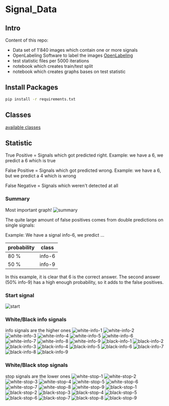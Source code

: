 # Signal_Data


## Intro
Content of this repo:
- Data set of 1'840 images which contain one or more signals
- OpenLabeling Software to label the images [OpenLabeling](https://github.com/Cartucho/OpenLabeling)
- test statistic files per 5000 iterations
- notebook which creates train/test split
- notebook which creates graphs bases on test statistic


## Install Packages
``` bash
pip install -r requirements.txt
```


## Classes
[available classes](main/class_list.txt)


## Statistic
True Positive = Signals which got predicted right. Example: we have a 6, we predict a 6 which is true

False Positive = Signals which got predicted wrong. Example: we have a 6, but we predict a 4 which is wrong

False Negative = Signals which weren't detected at all

### Summary
Most important graph!
![summary](/graphs/summary.png)

The quite large amount of false positives comes from double predictions on single signals:

Example: We have a signal info-6, we predict ...

probability | class |
------------- | ------------- |
80 % | info-6 |
50 % | info-9 |

In this example, it is clear that 6 is the correct answer.
The second answer (50% info-9) has a high enough probability, so it adds to the false positives.


### Start signal
![start](/graphs/start.png)

### White/Black info signals
info signals are the higher ones
![white-info-1](/graphs/white-info-1.png)
![white-info-2](/graphs/white-info-2.png)
![white-info-3](/graphs/white-info-3.png)
![white-info-4](/graphs/white-info-4.png)
![white-info-5](/graphs/white-info-5.png)
![white-info-6](/graphs/white-info-6.png)
![white-info-7](/graphs/white-info-7.png)
![white-info-8](/graphs/white-info-8.png)
![white-info-9](/graphs/white-info-9.png)
![black-info-1](/graphs/white-info-1.png)
![black-info-2](/graphs/white-info-2.png)
![black-info-3](/graphs/white-info-3.png)
![black-info-4](/graphs/white-info-4.png)
![black-info-5](/graphs/white-info-5.png)
![black-info-6](/graphs/white-info-6.png)
![black-info-7](/graphs/white-info-7.png)
![black-info-8](/graphs/white-info-8.png)
![black-info-9](/graphs/white-info-9.png)

### White/Black stop signals
stop signals are the lower ones
![white-stop-1](/graphs/white-stop-1.png)
![white-stop-2](/graphs/white-stop-2.png)
![white-stop-3](/graphs/white-stop-3.png)
![white-stop-4](/graphs/white-stop-4.png)
![white-stop-5](/graphs/white-stop-5.png)
![white-stop-6](/graphs/white-stop-6.png)
![white-stop-7](/graphs/white-stop-7.png)
![white-stop-8](/graphs/white-stop-8.png)
![white-stop-9](/graphs/white-stop-9.png)
![black-stop-1](/graphs/white-stop-1.png)
![black-stop-2](/graphs/white-info-2.png)
![black-stop-3](/graphs/white-stop-3.png)
![black-stop-4](/graphs/white-stop-4.png)
![black-stop-5](/graphs/white-stop-5.png)
![black-stop-6](/graphs/white-stop-6.png)
![black-stop-7](/graphs/white-stop-7.png)
![black-stop-8](/graphs/white-stop-8.png)
![black-stop-9](/graphs/white-stop-9.png)
